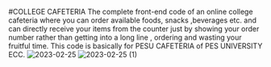 #COLLEGE CAFETERIA
The complete front-end code of an online college cafeteria where you can order available foods, snacks ,beverages etc. and can directly receive your items from the counter just by showing your order number rather than getting into a long line , ordering  and wasting your fruitful time. This code is basically for PESU CAFETERIA of PES UNIVERSITY ECC.
![2023-02-25](https://user-images.githubusercontent.com/92522855/221357972-c37d2aee-e91f-41c6-a528-37f63fb67e91.png)
![2023-02-25 (1)](https://user-images.githubusercontent.com/92522855/221358000-e5aa7861-0124-46be-8712-635b501c50e7.png)
